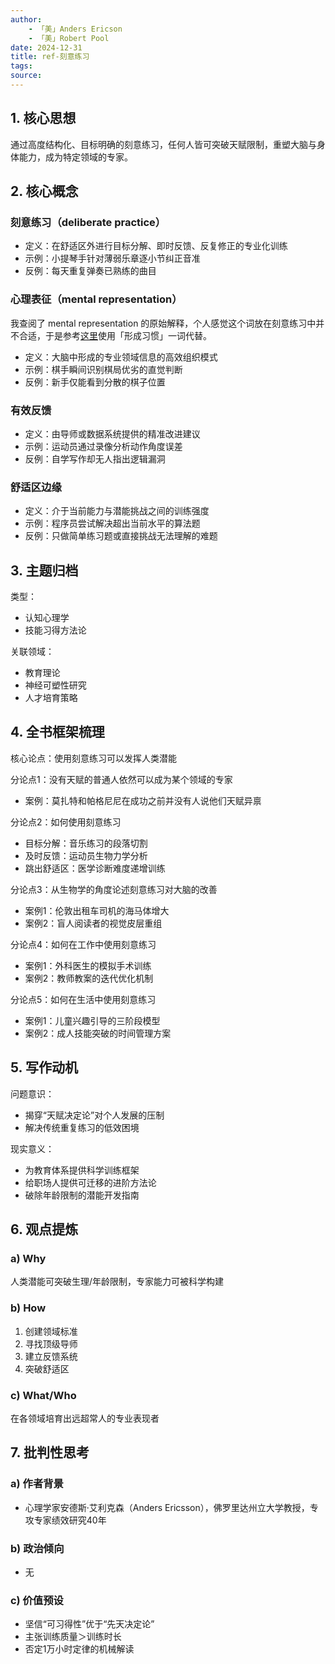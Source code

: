 ```yaml
---
author: 
    - 「美」Anders Ericson
    - 「美」Robert Pool
date: 2024-12-31
title: ref-刻意练习
tags: 
source:
---
```


## 1. 核心思想

通过高度结构化、目标明确的刻意练习，任何人皆可突破天赋限制，重塑大脑与身体能力，成为特定领域的专家。

## 2. 核心概念

### 刻意练习（deliberate practice）

- 定义：在舒适区外进行目标分解、即时反馈、反复修正的专业化训练
- 示例：小提琴手针对薄弱乐章逐小节纠正音准
- 反例：每天重复弹奏已熟练的曲目

### 心理表征（mental representation）

我查阅了 mental representation 的原始解释，个人感觉这个词放在刻意练习中并不合适，于是参考[这里](https://www.bilibili.com/video/BV1qM4m197z2/?spm_id_from=333.337.search-card.all.click&vd_source=bfb2e50dad8e670124c382656b85473e)使用「形成习惯」一词代替。

- 定义：大脑中形成的专业领域信息的高效组织模式
- 示例：棋手瞬间识别棋局优劣的直觉判断
- 反例：新手仅能看到分散的棋子位置

### 有效反馈

- 定义：由导师或数据系统提供的精准改进建议
- 示例：运动员通过录像分析动作角度误差
- 反例：自学写作却无人指出逻辑漏洞

### 舒适区边缘

- 定义：介于当前能力与潜能挑战之间的训练强度
- 示例：程序员尝试解决超出当前水平的算法题
- 反例：只做简单练习题或直接挑战无法理解的难题

## 3. 主题归档

类型：

- 认知心理学
- 技能习得方法论

关联领域：

- 教育理论
- 神经可塑性研究
- 人才培育策略

## 4. 全书框架梳理

核心论点：使用刻意练习可以发挥人类潜能

分论点1：没有天赋的普通人依然可以成为某个领域的专家

- 案例：莫扎特和帕格尼尼在成功之前并没有人说他们天赋异禀

分论点2：如何使用刻意练习

- 目标分解：音乐练习的段落切割
- 及时反馈：运动员生物力学分析
- 跳出舒适区：医学诊断难度递增训练

分论点3：从生物学的角度论述刻意练习对大脑的改善

- 案例1：伦敦出租车司机的海马体增大
- 案例2：盲人阅读者的视觉皮层重组

分论点4：如何在工作中使用刻意练习

- 案例1：外科医生的模拟手术训练
- 案例2：教师教案的迭代优化机制

分论点5：如何在生活中使用刻意练习

- 案例1：儿童兴趣引导的三阶段模型
- 案例2：成人技能突破的时间管理方案

## 5. 写作动机

问题意识：

- 揭穿“天赋决定论”对个人发展的压制
- 解决传统重复练习的低效困境

现实意义：

- 为教育体系提供科学训练框架
- 给职场人提供可迁移的进阶方法论
- 破除年龄限制的潜能开发指南

## 6. 观点提炼

### a) Why

人类潜能可突破生理/年龄限制，专家能力可被科学构建

### b) How

1. 创建领域标准
2. 寻找顶级导师
3. 建立反馈系统
4. 突破舒适区

### c) What/Who

在各领域培育出远超常人的专业表现者

## 7. 批判性思考

### a) 作者背景

- 心理学家安德斯·艾利克森（Anders Ericsson），佛罗里达州立大学教授，专攻专家绩效研究40年

### b) 政治倾向

- 无

### c) 价值预设

- 坚信“可习得性”优于“先天决定论”
- 主张训练质量＞训练时长
- 否定1万小时定律的机械解读
